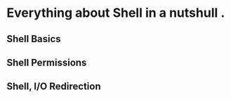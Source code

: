 # Everything about Shell in a nutshull .

## Shell Basics

## Shell Permissions

## Shell, I/O Redirection



